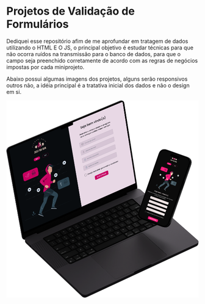 <h1>Projetos de Validação de Formulários</h1>
<p>Dediquei esse repositório afim de me aprofundar em tratagem de dados utilizando o HTML E O JS,
o principal objetivo é estudar técnicas para que não ocorra ruídos na transmissão para o banco de dados, 
para que o campo seja preenchido corretamente de acordo com as regras de negócios impostas por cada miniprojeto.
</p>

<p> Abaixo possui algumas imagens dos projetos, alguns serão responsivos outros não, a idéia principal é a tratativa inicial dos dados e não o design em si.</p>
<a href="www.google.com target="_blank"><img src="https://github.com/DanielBorbafs/Forms_and_Validations/blob/main/FitnessRegister/projeto-final.png"></a>
